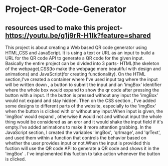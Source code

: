 # Project-QR-Code-Generator 
## resources used to make this project-https://youtu.be/g1j9rR-H1lk?feature=shared
This project is about creating a Web based QR code generator using HTML,CSS and JavaScript. It is using a text or URL as an input to build a URL for the QR code API to generate a QR code for the given input. Basically the entire project can be divided into 3 parts- HTML(the skeleton of the webpage),CSS(to make the webpage more beautiful with design and animations) and JavaScript(for creating functionality).
On the HTML section,I've created a container where I've used input tag where the input will be written down , a button to submit the input and an 'imgBox' identifier where the whole box would expand to show the qr code after pressing the button with a input. If the button is pressed without any input the 'imgBox' would not expand and stay hidden.
Then on the CSS section , I've added some designs to different parts of the website, especially to the 'imgBox' when the button is clicked with or without any input.When input is given, the 'imgBox' would expand , otherwise it would not and without input the whole thing would be considered as an eror and it would shake the input field if it's empty.I've added animations to make it more attention grabbing.
In the JavaScript section, I created the variables 'imgBox', 'qrImage', and 'qrText', and used them within a function that controls the behavior based on whether the user provides input or not.When the input is provided this fuction will use the QR code API to generate a QR code and shows it in the 'imgBox' . I've implemented this fuction to take action whenever the button is clicked.
